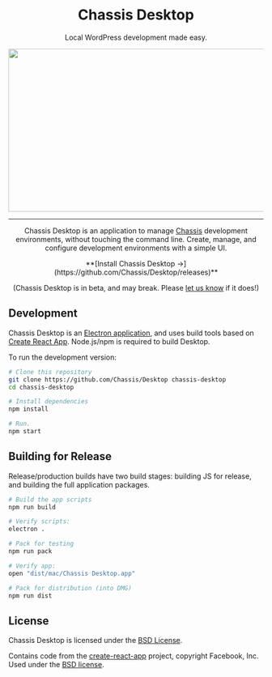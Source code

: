 <div align="center">
	<h1>Chassis Desktop</h1>
	<p>Local WordPress development made easy.</p>
	<img src="http://beta.chassis.io/images/main@2x.png" width="772" height="322" />
	<hr />
	<p>Chassis Desktop is an application to manage <a href="https://github.com/Chassis/Chassis">Chassis</a> development environments, without touching the command line. Create, manage, and configure development environments with a simple UI.</p>
	**[Install Chassis Desktop &rarr;](https://github.com/Chassis/Desktop/releases)**
	<p>(Chassis Desktop is in beta, and may break. Please <a href="https://github.com/Chassis/Desktop/issues">let us know</a> if it does!)</p>
</div>

## Development

Chassis Desktop is an [Electron application](http://electron.atom.io/), and uses build tools based on [Create React App][create-react-app]. Node.js/npm is required to build Desktop.

To run the development version:

```sh
# Clone this repository
git clone https://github.com/Chassis/Desktop chassis-desktop
cd chassis-desktop

# Install dependencies
npm install

# Run.
npm start
```


## Building for Release

Release/production builds have two build stages: building JS for release, and building the full application packages.

```sh
# Build the app scripts
npm run build

# Verify scripts:
electron .

# Pack for testing
npm run pack

# Verify app:
open "dist/mac/Chassis Desktop.app"

# Pack for distribution (into DMG)
npm run dist
```


## License

Chassis Desktop is licensed under the [BSD License](license.md).

Contains code from the [create-react-app][] project, copyright Facebook, Inc. Used under the [BSD license](https://github.com/facebookincubator/create-react-app/blob/master/LICENSE).

[create-react-app]: https://github.com/facebookincubator/create-react-app

